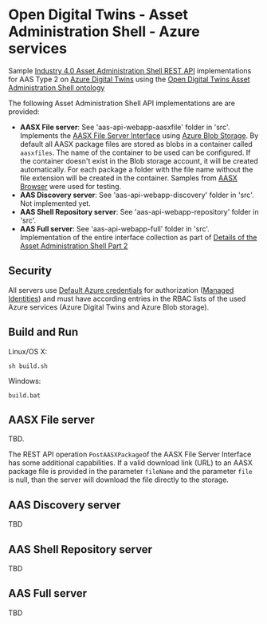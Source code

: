# Open Digital Twins - Asset Administration Shell - Azure services

Sample [Industry 4.0 Asset Administration Shell REST API](https://www.plattform-i40.de/IP/Redaktion/EN/Downloads/Publikation/Details_of_the_Asset_Administration_Shell_Part2_V1.html) implementations for AAS Type 2 on [Azure Digital Twins](https://azure.microsoft.com/en-us/services/digital-twins/) using the [Open Digital Twins Asset Administration Shell ontology](https://github.com/JMayrbaeurl/opendigitaltwins-assetadminstrationshell)

The following Asset Administration Shell API implementations are are provided:

- **AASX File server**: See 'aas-api-webapp-aasxfile' folder in 'src'. Implements the 
[AASX File Server Interface](https://app.swaggerhub.com/apis/Plattform_i40/AssetAdministrationShell-REST-API/Final-Draft#/AASX%20File%20Server%20Interface/GetAllAASXPackageIds) 
using [Azure Blob Storage](https://azure.microsoft.com/en-us/services/storage/blobs/). By default all AASX package files are stored as blobs 
in a container called `aasxfiles`. The name of the container to be used can be configured. If the container doesn't exist in the Blob storage account, 
it will be created automatically. For each package a folder with the file name without the file extension will be created in the container. 
Samples from [AASX Browser](https://admin-shell-io.com/5001/) were used for testing.
- **AAS Discovery server**: See 'aas-api-webapp-discovery' folder in 'src'. Not implemented yet.
- **AAS Shell Repository server**: See 'aas-api-webapp-repository' folder in 'src'. 
- **AAS Full server**: See 'aas-api-webapp-full' folder in 'src'. Implementation of the entire interface collection as part of 
[Details of the Asset Administration Shell Part 2](https://www.plattform-i40.de/IP/Redaktion/EN/Downloads/Publikation/Details_of_the_Asset_Administration_Shell_Part2_V1.pdf)

## Security
All servers use [Default Azure credentials](https://docs.microsoft.com/en-us/dotnet/api/overview/azure/identity-readme) 
for authorization ([Managed Identities](https://docs.microsoft.com/en-us/azure/active-directory/managed-identities-azure-resources/overview)) 
and must have according entries in the RBAC lists of the used Azure services (Azure Digital Twins and Azure Blob storage).

## Build and Run

Linux/OS X:

```
sh build.sh
```

Windows:

```
build.bat
```

## AASX File server
TBD.

The REST API operation `PostAASXPackage`of the AASX File Server Interface has some additional capabilities. 
If a valid download link (URL) to an AASX package file is provided in the parameter `fileName` and the parameter `file` is null, than the 
server will download the file directly to the storage. 

## AAS Discovery server
TBD

## AAS Shell Repository server
TBD

## AAS Full server
TBD
